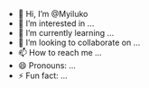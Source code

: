 - 👋 Hi, I’m @Myiluko
- 👀 I’m interested in ...
- 🌱 I’m currently learning ...
- 💞️ I’m looking to collaborate on ...
- 📫 How to reach me ...
- 😄 Pronouns: ...
- ⚡ Fun fact: ...

<!---
Myiluko/Myiluko is a ✨ special ✨ repository because its `README.md` (this file) appears on your GitHub profile
--->
